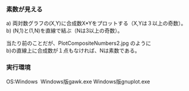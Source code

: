 ### 素数が見える  
a) 両対数グラフの(X,Y)に合成数X*Yをプロットする（X,Yは３以上の奇数）。  
b) (N,1)と(1,N)を直線で結ぶ（Nは3以上の奇数）。  
  
当たり前のことだが、PlotCompositeNumbers2.jpg のように  
b)の直線上に合成数が１点もなければ、Nは素数である。  
  
### 実行環境  
OS:Windows  
Windows版gawk.exe
Windows版gnuplot.exe
